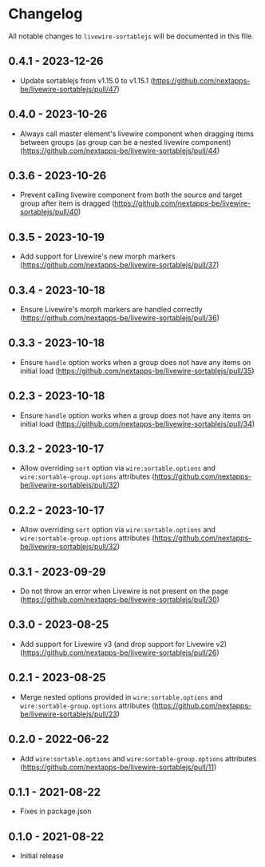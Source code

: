 # Changelog

All notable changes to `livewire-sortablejs` will be documented in this file.

## 0.4.1 - 2023-12-26

- Update sortablejs from v1.15.0 to v1.15.1 (https://github.com/nextapps-be/livewire-sortablejs/pull/47)

## 0.4.0 - 2023-10-26

- Always call master element's livewire component when dragging items between groups (as group can be a nested livewire component) (https://github.com/nextapps-be/livewire-sortablejs/pull/44)

## 0.3.6 - 2023-10-26

- Prevent calling livewire component from both the source and target group after item is dragged (https://github.com/nextapps-be/livewire-sortablejs/pull/40)

## 0.3.5 - 2023-10-19

- Add support for Livewire's new morph markers (https://github.com/nextapps-be/livewire-sortablejs/pull/37)

## 0.3.4 - 2023-10-18

- Ensure Livewire's morph markers are handled correctly (https://github.com/nextapps-be/livewire-sortablejs/pull/36)

## 0.3.3 - 2023-10-18

- Ensure `handle` option works when a group does not have any items on initial load (https://github.com/nextapps-be/livewire-sortablejs/pull/35)

## 0.2.3 - 2023-10-18

- Ensure `handle` option works when a group does not have any items on initial load (https://github.com/nextapps-be/livewire-sortablejs/pull/34)

## 0.3.2 - 2023-10-17

- Allow overriding `sort` option via `wire:sortable.options` and `wire:sortable-group.options` attributes (https://github.com/nextapps-be/livewire-sortablejs/pull/32)

## 0.2.2 - 2023-10-17

- Allow overriding `sort` option via `wire:sortable.options` and `wire:sortable-group.options` attributes (https://github.com/nextapps-be/livewire-sortablejs/pull/32)

## 0.3.1 - 2023-09-29

- Do not throw an error when Livewire is not present on the page (https://github.com/nextapps-be/livewire-sortablejs/pull/30)

## 0.3.0 - 2023-08-25

- Add support for Livewire v3 (and drop support for Livewire v2) (https://github.com/nextapps-be/livewire-sortablejs/pull/26)

## 0.2.1 - 2023-08-25

- Merge nested options provided in `wire:sortable.options` and `wire:sortable-group.options` attributes (https://github.com/nextapps-be/livewire-sortablejs/pull/23)

## 0.2.0 - 2022-06-22

- Add `wire:sortable.options` and `wire:sortable-group.options` attributes (https://github.com/nextapps-be/livewire-sortablejs/pull/11)

## 0.1.1 - 2021-08-22

- Fixes in package.json

## 0.1.0 - 2021-08-22

- Initial release
